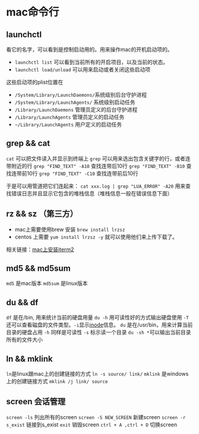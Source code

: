 # mac命令行

## launchctl
看它的名字，可以看到是控制启动用的。用来操作mac的开机启动项的。
- `launchctl list` 可以看到当前所有的开启项目，以及当前的状态。
- `launchctl load/unload` 可以用来启动或者关闭这些启动项

这些启动项的plist位置在
- `/System/Library/LaunchDaemons/`系统级别后台守护进程
- `/System/Library/LaunchAgents/` 系统级别启动任务
- `/Library/LaunchDaemons` 管理员定义的后台守护进程
- `/Library/LaunchAgents` 管理员定义的启动任务
- `~/Library/LaunchAgents` 用户定义的启动任务


## grep && cat
`cat` 可以把文件读入并显示到终端上
`grep` 可以用来选出包含关键字的行，或者连带附近的行
`grep "FIND_TEXT" -A10` 查找连带后10行
`grep "FIND_TEXT" -B10` 查找连带前10行
`grep "FIND_TEXT" -C10` 查找连带前后10行

于是可以用管道把它们连起来：
`cat xxx.log | grep "LUA_ERROR" -A20` 用来查找错误日志并且显示它包含的堆栈信息（堆栈信息一般在错误信息下面）

## rz && sz （第三方）
- mac上需要使用brew 安装 `brew install lrzsz`
- centos 上需要 `yum install lrzsz -y`
就可以使用他们来上传下载了。

相关链接：[mac上安装iterm2](./mac/iterm2.md)

## md5 && md5sum
`md5` 是mac版本
`md5sum` 是linux版本

## du && df
`df` 是在/bin, 用来统计当前的硬盘用量 `du -h` 用可读性好的方式输出硬盘使用 `-T`还可以查看磁盘的文件类型。`-i`显示[inode](https://www.ruanyifeng.com/blog/2011/12/inode.html)信息。
`du` 是在/usr/bin，用来计算当前目录的硬盘占用 `-h` 同样是可读性 `-s` 标示读一个目录 `du -sh *`可以输出当前目录所有的文件大小

## ln && mklink
`ln`是linux跟mac上的创建链接的方式 `ln -s source/ link/`
`mklink` 是windows上的创建链接方式 `mklink /j link/ source`

## screen 会话管理
`screen -ls` 列出所有的screen
`screen -S NEW_SCREEN` 新建screen
`screen -r s_exist` 链接到s_exist
`exit` 销毁screen
`ctrl + A ,ctrl + D` 切换screen


